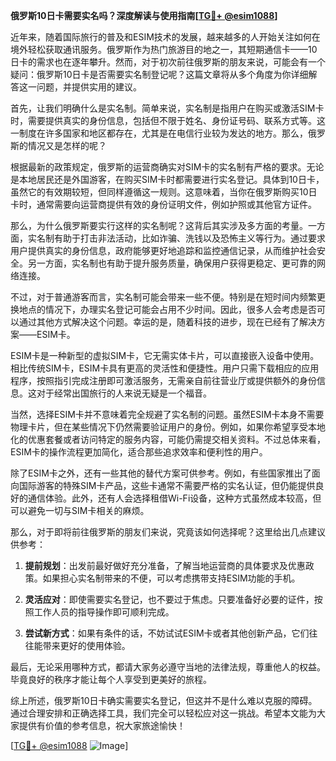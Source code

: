 **俄罗斯10日卡需要实名吗？深度解读与使用指南[[TG💪+ @esim1088](https://t.me/s/esim1088)]**

近年来，随着国际旅行的普及和ESIM技术的发展，越来越多的人开始关注如何在境外轻松获取通讯服务。俄罗斯作为热门旅游目的地之一，其短期通信卡——10日卡的需求也在逐年攀升。然而，对于初次前往俄罗斯的朋友来说，可能会有一个疑问：俄罗斯10日卡是否需要实名制登记呢？这篇文章将从多个角度为你详细解答这一问题，并提供实用的建议。

首先，让我们明确什么是实名制。简单来说，实名制是指用户在购买或激活SIM卡时，需要提供真实的身份信息，包括但不限于姓名、身份证号码、联系方式等。这一制度在许多国家和地区都存在，尤其是在电信行业较为发达的地方。那么，俄罗斯的情况又是怎样的呢？

根据最新的政策规定，俄罗斯的运营商确实对SIM卡的实名制有严格的要求。无论是本地居民还是外国游客，在购买SIM卡时都需要进行实名登记。具体到10日卡，虽然它的有效期较短，但同样遵循这一规则。这意味着，当你在俄罗斯购买10日卡时，通常需要向运营商提供有效的身份证明文件，例如护照或其他官方证件。

那么，为什么俄罗斯要实行这样的实名制呢？这背后其实涉及多方面的考量。一方面，实名制有助于打击非法活动，比如诈骗、洗钱以及恐怖主义等行为。通过要求用户提供真实的身份信息，政府能够更好地追踪和监控通信记录，从而维护社会安全。另一方面，实名制也有助于提升服务质量，确保用户获得更稳定、更可靠的网络连接。

不过，对于普通游客而言，实名制可能会带来一些不便。特别是在短时间内频繁更换地点的情况下，办理实名登记可能会占用不少时间。因此，很多人会考虑是否可以通过其他方式解决这个问题。幸运的是，随着科技的进步，现在已经有了解决方案——ESIM卡。

ESIM卡是一种新型的虚拟SIM卡，它无需实体卡片，可以直接嵌入设备中使用。相比传统SIM卡，ESIM卡具有更高的灵活性和便捷性。用户只需下载相应的应用程序，按照指引完成注册即可激活服务，无需亲自前往营业厅或提供额外的身份信息。这对于经常出国旅行的人来说无疑是一个福音。

当然，选择ESIM卡并不意味着完全规避了实名制的问题。虽然ESIM卡本身不需要物理卡片，但在某些情况下仍然需要验证用户的身份。例如，如果你希望享受本地化的优惠套餐或者访问特定的服务内容，可能仍需提交相关资料。不过总体来看，ESIM卡的操作流程更加简化，适合那些追求效率和便利性的用户。

除了ESIM卡之外，还有一些其他的替代方案可供参考。例如，有些国家推出了面向国际游客的特殊SIM卡产品，这些卡通常不需要严格的实名认证，但仍能提供良好的通信体验。此外，还有人会选择租借Wi-Fi设备，这种方式虽然成本较高，但可以避免一切与SIM卡相关的麻烦。

那么，对于即将前往俄罗斯的朋友们来说，究竟该如何选择呢？这里给出几点建议供参考：

1. **提前规划**：出发前最好做好充分准备，了解当地运营商的具体要求及优惠政策。如果担心实名制带来的不便，可以考虑携带支持ESIM功能的手机。

2. **灵活应对**：即使需要实名登记，也不要过于焦虑。只要准备好必要的证件，按照工作人员的指导操作即可顺利完成。

3. **尝试新方式**：如果有条件的话，不妨试试ESIM卡或者其他创新产品，它们往往能带来更好的使用体验。

最后，无论采用哪种方式，都请大家务必遵守当地的法律法规，尊重他人的权益。毕竟良好的秩序才能让每个人享受到更美好的旅程。

综上所述，俄罗斯10日卡确实需要实名登记，但这并不是什么难以克服的障碍。通过合理安排和正确选择工具，我们完全可以轻松应对这一挑战。希望本文能为大家提供有价值的参考信息，祝大家旅途愉快！

[[TG💪+ @esim1088](https://t.me/s/esim1088) ![Image](https://i.postimg.cc/4NQfJmqS/Snipaste-2025-05-13-00-14-12.png)]